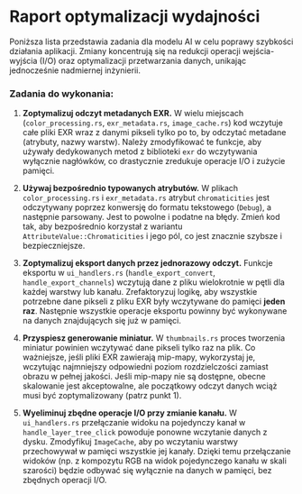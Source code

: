 # Raport optymalizacji wydajności

Poniższa lista przedstawia zadania dla modelu AI w celu poprawy szybkości działania aplikacji. Zmiany koncentrują się na redukcji operacji wejścia-wyjścia (I/O) oraz optymalizacji przetwarzania danych, unikając jednocześnie nadmiernej inżynierii.

### Zadania do wykonania:

1.  **Zoptymalizuj odczyt metadanych EXR.**
    W wielu miejscach (`color_processing.rs`, `exr_metadata.rs`, `image_cache.rs`) kod wczytuje całe pliki EXR wraz z danymi pikseli tylko po to, by odczytać metadane (atrybuty, nazwy warstw). Należy zmodyfikować te funkcje, aby używały dedykowanych metod z biblioteki `exr` do wczytywania wyłącznie nagłówków, co drastycznie zredukuje operacje I/O i zużycie pamięci.

2.  **Używaj bezpośrednio typowanych atrybutów.**
    W plikach `color_processing.rs` i `exr_metadata.rs` atrybut `chromaticities` jest odczytywany poprzez konwersję do formatu tekstowego (`Debug`), a następnie parsowany. Jest to powolne i podatne na błędy. Zmień kod tak, aby bezpośrednio korzystał z wariantu `AttributeValue::Chromaticities` i jego pól, co jest znacznie szybsze i bezpieczniejsze.

3.  **Zoptymalizuj eksport danych przez jednorazowy odczyt.**
    Funkcje eksportu w `ui_handlers.rs` (`handle_export_convert`, `handle_export_channels`) wczytują dane z pliku wielokrotnie w pętli dla każdej warstwy lub kanału. Zrefaktoryzuj logikę, aby wszystkie potrzebne dane pikseli z pliku EXR były wczytywane do pamięci **jeden raz**. Następnie wszystkie operacje eksportu powinny być wykonywane na danych znajdujących się już w pamięci.

4.  **Przyspiesz generowanie miniatur.**
    W `thumbnails.rs` proces tworzenia miniatur powinien wczytywać dane pikseli tylko raz na plik. Co ważniejsze, jeśli pliki EXR zawierają mip-mapy, wykorzystaj je, wczytując najmniejszy odpowiedni poziom rozdzielczości zamiast obrazu w pełnej jakości. Jeśli mip-mapy nie są dostępne, obecne skalowanie jest akceptowalne, ale początkowy odczyt danych wciąż musi być zoptymalizowany (patrz punkt 1).

5.  **Wyeliminuj zbędne operacje I/O przy zmianie kanału.**
    W `ui_handlers.rs` przełączanie widoku na pojedynczy kanał w `handle_layer_tree_click` powoduje ponowne wczytanie danych z dysku. Zmodyfikuj `ImageCache`, aby po wczytaniu warstwy przechowywał w pamięci wszystkie jej kanały. Dzięki temu przełączanie widoków (np. z kompozytu RGB na widok pojedynczego kanału w skali szarości) będzie odbywać się wyłącznie na danych w pamięci, bez zbędnych operacji I/O.

